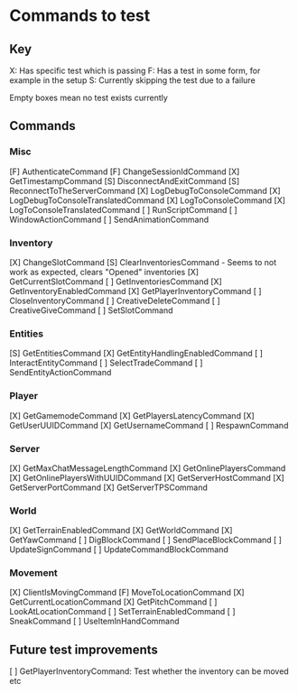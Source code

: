 # Commands to test

## Key

  X: Has specific test which is passing
  F: Has a test in some form, for example in the setup
  S: Currently skipping the test due to a failure

  Empty boxes mean no test exists currently

## Commands

### Misc

 [F] AuthenticateCommand
 [F] ChangeSessionIdCommand
 [X] GetTimestampCommand
 [S] DisconnectAndExitCommand
 [S] ReconnectToTheServerCommand
 [X] LogDebugToConsoleCommand
 [X] LogDebugToConsoleTranslatedCommand
 [X] LogToConsoleCommand
 [X] LogToConsoleTranslatedCommand
 [ ] RunScriptCommand
 [ ] WindowActionCommand
 [ ] SendAnimationCommand

### Inventory

 [X] ChangeSlotCommand
 [S] ClearInventoriesCommand - Seems to not work as expected, clears "Opened" inventories
 [X] GetCurrentSlotCommand
 [ ] GetInventoriesCommand
 [X] GetInventoryEnabledCommand
 [X] GetPlayerInventoryCommand
 [ ] CloseInventoryCommand
 [ ] CreativeDeleteCommand
 [ ] CreativeGiveCommand
 [ ] SetSlotCommand

### Entities

 [S] GetEntitiesCommand
 [X] GetEntityHandlingEnabledCommand
 [ ] InteractEntityCommand
 [ ] SelectTradeCommand
 [ ] SendEntityActionCommand

### Player

 [X] GetGamemodeCommand
 [X] GetPlayersLatencyCommand
 [X] GetUserUUIDCommand
 [X] GetUsernameCommand
 [ ] RespawnCommand

### Server

 [X] GetMaxChatMessageLengthCommand
 [X] GetOnlinePlayersCommand
 [X] GetOnlinePlayersWithUUIDCommand
 [X] GetServerHostCommand
 [X] GetServerPortCommand
 [X] GetServerTPSCommand

### World

 [X] GetTerrainEnabledCommand
 [X] GetWorldCommand
 [X] GetYawCommand
 [ ] DigBlockCommand
 [ ] SendPlaceBlockCommand
 [ ] UpdateSignCommand
 [ ] UpdateCommandBlockCommand

### Movement

 [X] ClientIsMovingCommand
 [F] MoveToLocationCommand
 [X] GetCurrentLocationCommand
 [X] GetPitchCommand
 [ ] LookAtLocationCommand
 [ ] SetTerrainEnabledCommand
 [ ] SneakCommand
 [ ] UseItemInHandCommand

## Future test improvements

 [ ] GetPlayerInventoryCommand: Test whether the inventory can be moved etc
